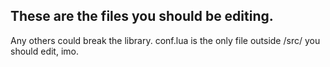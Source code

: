 ## These are the files you should be editing.

Any others could break the library. conf.lua is the only file outside /src/ you should edit, imo.